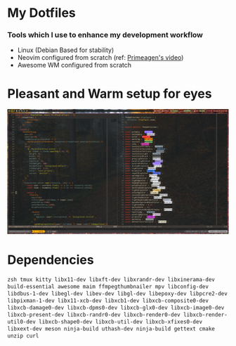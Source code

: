 # My Dotfiles

### Tools which I use to enhance my development workflow

- Linux (Debian Based for stability)
- Neovim configured from scratch (ref: [Primeagen's video](https://www.youtube.com/watch?v=w7i4amO_zaE))
- Awesome WM configured from scratch

# Pleasant and Warm setup for eyes

![](./img/2024-04-09-09-47-32.png)

# Dependencies

```console
zsh tmux kitty libx11-dev libxft-dev libxrandr-dev libxinerama-dev build-essential awesome maim ffmpegthumbnailer mpv libconfig-dev libdbus-1-dev libegl-dev libev-dev libgl-dev libepoxy-dev libpcre2-dev libpixman-1-dev libx11-xcb-dev libxcb1-dev libxcb-composite0-dev libxcb-damage0-dev libxcb-dpms0-dev libxcb-glx0-dev libxcb-image0-dev libxcb-present-dev libxcb-randr0-dev libxcb-render0-dev libxcb-render-util0-dev libxcb-shape0-dev libxcb-util-dev libxcb-xfixes0-dev libxext-dev meson ninja-build uthash-dev ninja-build gettext cmake unzip curl
```
